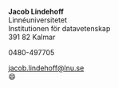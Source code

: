 **Jacob Lindehoff**<br />
Linnéuniversitetet<br />
Institutionen för datavetenskap<br />
391 82 Kalmar

0480-497705

jacob.lindehoff@lnu.se<br />
:smile:
